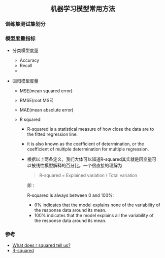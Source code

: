 ## <center>机器学习模型常用方法</center>

### 训练集测试集划分

### 模型度量指标

- 分类模型度量
  - Accuracy
  - Recall
  - 

- 回归模型度量
  - MSE(mean squared error)

    

  - RMSE(root MSE)

    

  - MAE(mean absolute error)

    

  - R squared

    - R-squared is a statistical measure of how close the data are to the fitted regression line.

    -  It is also known as the coefficient of determination, or the coefficient of multiple determination for multiple regression.

    - 根据以上两条定义，我们大体可以知道R-squared其实就是因变量可以被线性模型解释的百分比。一个很直接的理解为

      > R-squared = Explained variation / Total variation

      即：

      R-squared is always between 0 and 100%:

      - 0% indicates that the model explains none of the variability of the response data around its mean.
      - 100% indicates that the model explains all the variability of the response data around its mean.

      

      


### 参考

- [What does r squared tell us?](https://www.youtube.com/watch?v=IMjrEeeDB-Y)
- [R-squared](https://blog.minitab.com/blog/adventures-in-statistics-2/regression-analysis-how-do-i-interpret-r-squared-and-assess-the-goodness-of-fit)
